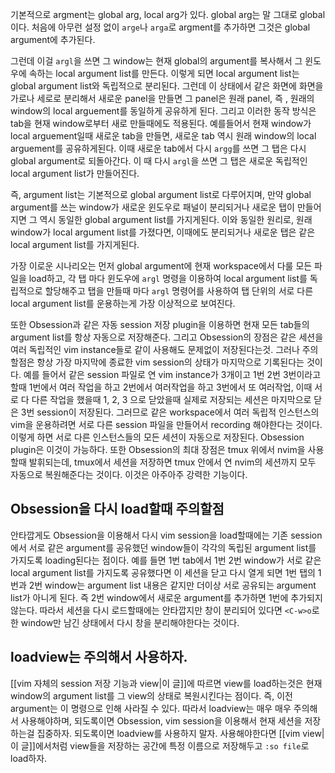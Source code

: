 기본적으로 argment는 global arg, local arg가 있다. global arg는 말 그대로 global이다.
처음에 아무런 설정 없이 `arge`나 `arga`로 argment를 추가하면 그것은 global argument에 추가된다.

그런데 이걸 `argl`을 쓰면 그 window는 현재 global의 argument를 복사해서 그 윈도우에 속하는 local argument list를 만든다. 이렇게 되면 local argument list는 global argument list와 독립적으로 분리된다.
그런데 이 상태에서 같은 화면에 화면을 가로나 세로로 분리해서 새로운 panel을 만들면 그 panel은 원래 panel, 즉 , 원래의 window의 local arguement를 동일하게 공유하게 된다. 
그리고 이러한 동작 방식은 tab을 현재 window로부터 새로 만들때에도 적용된다.
예를들어서 현재 window가 local arguement일때 새로운 tab을 만들면, 새로운 tab 역시 원래 window의 local arguement를 공유하게된다. 이때 새로운 tab에서 다시 `argg`를 쓰면 그 탭은 다시 global argument로 되돌아간다. 이 때 다시 `argl`을 쓰면 그 탭은 새로운 독립적인 local argument list가 만들어진다. 

즉, argument list는 기본적으로 global argument list로 다루어지며, 만약 global argument를 쓰는 window가 새로운 윈도우로 패널이 분리되거나 새로운 탭이 만들어지면 그 역시 동일한 global argument list를 가지게된다. 이와 동일한 원리로, 원래 window가 local argument list를 가졌다면, 이때에도 분리되거나 새로운 탭은 같은 local argument list를 가지게된다.

가장 이로운 시나리오는 먼저 global argument에 현재 workspace에서 다룰 모든 파일을 load하고, 각 탭 마다 윈도우에 `argl` 명령을 이용하여 local argument list를 독립적으로 할당해주고 탭을 만들때 마다 `argl` 명령어를 사용하여 탭 단위의 서로 다른 local argument list를 운용하는게 가장 이상적으로 보여진다.

또한 Obsession과 같은 자동 session 저장 plugin을 이용하면 현재 모든 tab들의 argument list를 항상 자동으로 저장해준다. 그리고 Obsession의 장점은 같은 세션을 여러 독립적인 vim instance들로 같이 사용해도 문제없이 저장된다는것. 그러나 주의할점은 항상 가장 마지막에 종료한 vim session의 상태가 마지막으로 기록된다는 것이다. 예를 들어서 같은 session 파일로 연 vim instance가 3개이고 1번 2번 3번이라고 할때 1번에서 여러 작업을 하고 2번에서 여러작업을 하고 3번에서 또 여러작업, 이때 서로 다 다른 작업을 했을때 1, 2, 3 으로 닫았을때 실제로 저장되는 세션은 마지막으로 닫은 3번 session이 저장된다.
그러므로 같은 workspace에서 여러 독립적 인스턴스의 vim을 운용하려면 서로 다른 session 파일을 만들어서 recording 해야한다는 것이다. 이렇게 하면 서로 다른 인스턴스들의 모든 세션이 자동으로 저장된다. Obsession plugin은 이것이 가능하다. 또한 Obsession의 최대 장점은 tmux 위에서 nvim을 사용할때 발휘되는데, tmux에서 세션을 저장하면 tmux 안에서 연 nvim의 세션까지 모두 자동으로 복원해준다는 것이다. 이것은 아주아주 강력한 기능이다.

## Obsession을 다시 load할때 주의할점
안타깝게도 Obsession을 이용해서 다시 vim session을 load할때에는 기존 session에서 서로 같은 argument를 공유했던 window들이 각각의 독립된 argument list를 가지도록 loading된다는 점이다.
예를 들면 1번 tab에서 1번 2번 window가 서로 같은 local argument list를 가지도록 공유했다면 이 세션을 닫고 다시 열게 되면 1번 탭의 1번과 2번 window는 argument list 내용은 같지만 더이상 서로 공유되는 argument list가 아니게 된다. 즉 2번 window에서 새로운 argument를 추가하면 1번에 추가되지 않는다. 따라서 세션을 다시 로드할때에는 안타깝지만 창이 분리되어 있다면 `<C-w>o`로 한 window만 남긴 상태에서 다시 창을 분리해야한다는 것이다.

## loadview는 주의해서 사용하자.
[[vim 자체의 session 저장 기능과 view|이 글]]에 따르면 view를 load하는것은 현재 window의 argument list를 그 view의 상태로 복원시킨다는 점이다. 즉, 이전 argument는 이 명령으로 인해 사라질 수 있다. 따라서 loadview는 매우 매우 주의해서 사용해야하며, 되도록이면 Obsession, vim session을 이용해서 현재 세션을 저장하는걸 집중하자. 되도록이면 loadview를 사용하지 말자. 사용해야한다면 [[vim view|이 글]]에서처럼 view들을 저장하는 공간에 특정 이름으로 저장해두고 `:so file`로 load하자.